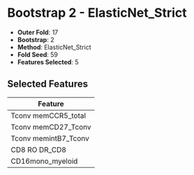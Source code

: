 # Bootstrap 2 - ElasticNet_Strict

- **Outer Fold**: 17
- **Bootstrap**: 2
- **Method**: ElasticNet_Strict
- **Fold Seed**: 59
- **Features Selected**: 5

## Selected Features

| Feature |
|---------|
| Tconv memCCR5_total |
| Tconv memCD27_Tconv |
| Tconv memintB7_Tconv |
| CD8 RO DR_CD8 |
| CD16mono_myeloid |
